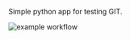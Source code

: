 Simple python app for testing GIT.

![example workflow](https://github.com/github/docs/actions/workflows/python-app.yml/badge.svg)
